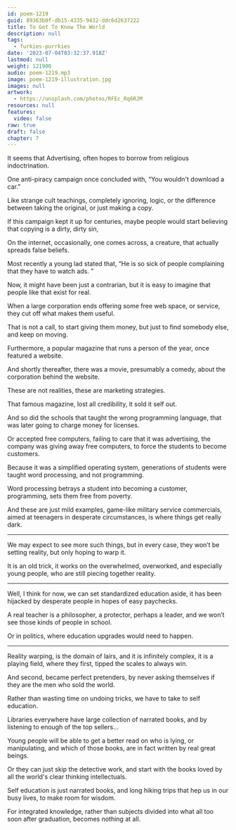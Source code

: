 ```yaml
---
id: poem-1219
guid: 89363b0f-db15-4335-9432-ddc6d2637222
title: To Get To Know The World
description: null
tags:
  - furkies-purrkies
date: '2023-07-04T03:32:37.918Z'
lastmod: null
weight: 121900
audio: poem-1219.mp3
image: poem-1219-illustration.jpg
images: null
artwork:
  - https://unsplash.com/photos/RFEc_Rq6RJM
resources: null
features:
  video: false
raw: true
draft: false
chapter: 7
---
```


It seems that Advertising,
often hopes to borrow from religious indoctrination.

One anti-piracy campaign once concluded with,
“You wouldn't download a car.”

Like strange cult teachings, completely ignoring, logic,
or the difference between taking the original, or just making a copy.

If this campaign kept it up for centuries,
maybe people would start believing that copying is a dirty, dirty sin,

On the internet, occasionally, one comes across, a creature,
that actually spreads false beliefs.

Most recently a young lad stated that,
“He is so sick of people complaining that they have to watch ads. ”

Now, it might have been just a contrarian,
but it is easy to imagine that people like that exist for real.

When a large corporation ends offering some free web space, or service,
they cut off what makes them useful.

That is not a call, to start giving them money,
but just to find somebody else, and keep on moving.

Furthermore, a popular magazine that runs a person of the year,
once featured a website.

And shortly thereafter, there was a movie, presumably a comedy,
about the corporation behind the website.

These are not realities,
these are marketing strategies.

That famous magazine,
lost all credibility, it sold it self out.

And so did the schools that taught the wrong programming language,
that was later going to charge money for licenses.

Or accepted free computers, failing to care that it was advertising,
the company was giving away free computers, to force the students to become customers.

Because it was a simplified operating system,
generations of students were taught word processing, and not programming.

Word processing betrays a student into becoming a customer,
programming, sets them free from poverty.

And these are just mild examples, game-like military service commercials,
aimed at teenagers in desperate circumstances, is where things get really dark.

---

We may expect to see more such things,
but in every case, they won’t be setting reality, but only hoping to warp it.

It is an old trick, it works on the overwhelmed, overworked,
and especially young people, who are still piecing together reality.

---

Well, I think for now, we can set standardized education aside,
it has been hijacked by desperate people in hopes of easy paychecks.

A real teacher is a philosopher, a protector, perhaps a leader,
and we won’t see those kinds of people in school.

Or in politics,
where education upgrades would need to happen.

---

Reality warping, is the domain of lairs, and it is infinitely complex,
it is a playing field, where they first, tipped the scales to always win.

And second, became perfect pretenders,
by never asking themselves if they are the men who sold the world.

Rather than wasting time on undoing tricks,
we have to take to self education.

Libraries everywhere have large collection of narrated books,
and by listening to enough of the top sellers…

Young people will be able to get a better read on who is lying, or manipulating,
and which of those books, are in fact written by real great beings.

Or they can just skip the detective work,
and start with the books loved by all the world's clear thinking intellectuals.

Self education is just narrated books,
and long hiking trips that hep us in our busy lives, to make room for wisdom.

For integrated knowledge,
rather than subjects divided into what all too soon after graduation, becomes nothing at all.
